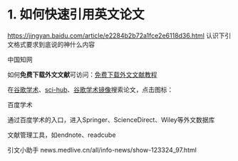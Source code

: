 # 1. 如何快速引用英文论文
https://jingyan.baidu.com/article/e2284b2b72a1fce2e6118d36.html 认识下引文格式要求到底说的神什么内容

中国知网

如何**免费下载外文文献**可访问：[免费下载外文文献教程](https://editor.csdn.net/md/?articleId=102469053)

在[谷歌学术](https://scholar.google.co.jp/)、[sci-hub](https://sci-hub.org.cn/)、[谷歌学术镜像](https://ac.scmor.com/)搜索论文，点击图标：


百度学术


通过百度学术的入口，进入Springer、ScienceDirect、Wiley等外文数据库


文献管理工具，如endnote、readcube

引文小助手
news.medlive.cn/all/info-news/show-123324_97.html
































